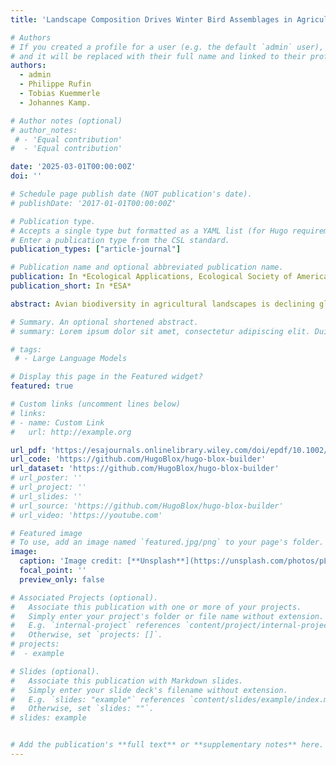 ```yaml
---
title: 'Landscape Composition Drives Winter Bird Assemblages in Agriculture–Savanna Mosaics of Western India'

# Authors
# If you created a profile for a user (e.g. the default `admin` user), write the username (folder name) here
# and it will be replaced with their full name and linked to their profile.
authors:
  - admin
  - Philippe Rufin
  - Tobias Kuemmerle
  - Johannes Kamp.

# Author notes (optional)
# author_notes:
 # - 'Equal contribution'
#  - 'Equal contribution'

date: '2025-03-01T00:00:00Z'
doi: ''

# Schedule page publish date (NOT publication's date).
# publishDate: '2017-01-01T00:00:00Z'

# Publication type.
# Accepts a single type but formatted as a YAML list (for Hugo requirements).
# Enter a publication type from the CSL standard.
publication_types: ["article-journal"]

# Publication name and optional abbreviated publication name.
publication: In *Ecological Applications, Ecological Society of America*
publication_short: In *ESA*

abstract: Avian biodiversity in agricultural landscapes is declining globally. In Europe and America, agricultural homogenization and the decline of smallholder farming are key drivers of bird population declines. In South Asia, large expanses of compositionally diverse agricultural landscapes still exist. Yet, how resident and migratory avian populations respond to landscape composition and configuration on wintering grounds is largely unknown. Leveraging recent advances in remote sensing, we mapped landscape composition and configuration to analyze their impacts on resident and migratory birds in agriculture–savanna mosaics of western India. We measured landscape composition as the proportional cover of annual crops, semi-perennial cash crops (primarily sugarcane), savanna and woody vegetation, and compositional heterogeneity as the Shannon diversity of these land cover types. We measured landscape configuration as the mean crop field size. We modeled the abundance and richness of 118 resident and 26 Palearctic migratory bird species as a function of landscape composition and configuration. The richness and abundance of resident birds increased with an increasing land cover diversity and an increasing proportion of semi-perennial crops. The richness and abundance of Palearctic migratory winter visitors were negatively affected by increasing land cover diversity. A higher proportion of annual crops was associated with higher resident bird densities, whereas the richness response to the proportion of annual crops remained inconclusive. Guild-based models suggested that migratory carnivores tended to be more abundant in less diverse landscapes with a low proportion of cropland. Open-ground preferring Palearctic species were positively associated with a higher proportion of semi-perennial crops and negatively associated with woody vegetation, while shrub-breeders were positively associated with a high proportion of annual crops and woody vegetation. The effect of mean field size on resident and Palearctic migratory birds was inconclusive. We conclude that (1) winter bird assemblages of resident and migratory species in agriculture–savanna mosaics of western India are driven more by agricultural composition than configuration; (2) resident birds adapt to the high compositional heterogeneity of smallholder agriculture; and (3) Palearctic species primarily rely on compositionally simpler, grassy savannas. Therefore, the maintenance of heterogeneous smallholder agriculture and sparing the savannas from agricultural expansion and afforestation should be key conservation priorities.

# Summary. An optional shortened abstract.
# summary: Lorem ipsum dolor sit amet, consectetur adipiscing elit. Duis posuere tellus ac convallis placerat. Proin tincidunt magna sed ex sollicitudin condimentum.

# tags:
 # - Large Language Models

# Display this page in the Featured widget?
featured: true

# Custom links (uncomment lines below)
# links:
# - name: Custom Link
#   url: http://example.org

url_pdf: 'https://esajournals.onlinelibrary.wiley.com/doi/epdf/10.1002/eap.70016'
url_code: 'https://github.com/HugoBlox/hugo-blox-builder'
url_dataset: 'https://github.com/HugoBlox/hugo-blox-builder'
# url_poster: ''
# url_project: ''
# url_slides: ''
# url_source: 'https://github.com/HugoBlox/hugo-blox-builder'
# url_video: 'https://youtube.com'

# Featured image
# To use, add an image named `featured.jpg/png` to your page's folder.
image:
  caption: 'Image credit: [**Unsplash**](https://unsplash.com/photos/pLCdAaMFLTE)'
  focal_point: ''
  preview_only: false

# Associated Projects (optional).
#   Associate this publication with one or more of your projects.
#   Simply enter your project's folder or file name without extension.
#   E.g. `internal-project` references `content/project/internal-project/index.md`.
#   Otherwise, set `projects: []`.
# projects:
#  - example

# Slides (optional).
#   Associate this publication with Markdown slides.
#   Simply enter your slide deck's filename without extension.
#   E.g. `slides: "example"` references `content/slides/example/index.md`.
#   Otherwise, set `slides: ""`.
# slides: example


# Add the publication's **full text** or **supplementary notes** here. You can use rich formatting such as including [code, math, and images](https://docs.hugoblox.com/content/writing-markdown-latex/).
---
```

